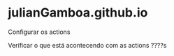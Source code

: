# julianGamboa.github.io

Configurar os actions

Verificar o que está acontecendo com as actions ????s